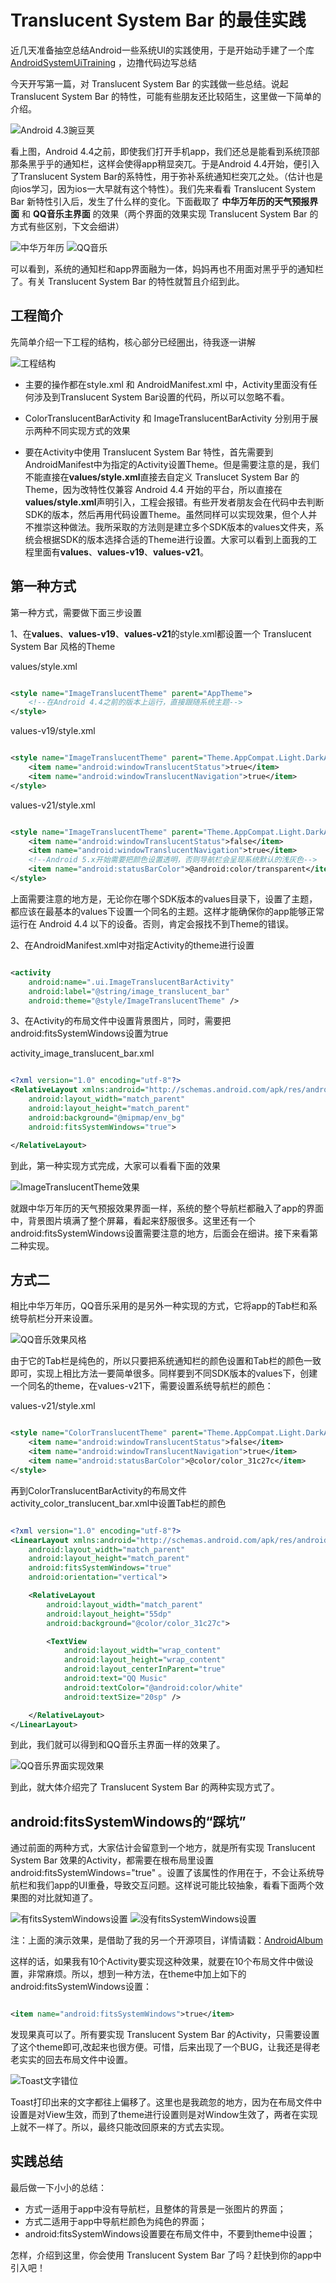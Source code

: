 # Translucent System Bar 的最佳实践

近几天准备抽空总结Android一些系统UI的实践使用，于是开始动手建了一个库 [AndroidSystemUiTraining](https://github.com/D-clock/AndroidSystemUiTraining) ，边撸代码边写总结

今天开写第一篇，对 Translucent System Bar 的实践做一些总结。说起 Translucent System Bar 的特性，可能有些朋友还比较陌生，这里做一下简单的介绍。

![Android 4.3豌豆荚](http://h.hiphotos.baidu.com/image/pic/item/838ba61ea8d3fd1fd67f8243374e251f95ca5f50.jpg)

看上图，Android 4.4之前，即使我们打开手机app，我们还总是能看到系统顶部那条黑乎乎的通知栏，这样会使得app稍显突兀。于是Android 4.4开始，便引入了Translucent System Bar的系特性，用于弥补系统通知栏突兀之处。（估计也是向ios学习，因为ios一大早就有这个特性）。我们先来看看 Translucent System Bar 新特性引入后，发生了什么样的变化。下面截取了 **中华万年历的天气预报界面** 和 **QQ音乐主界面** 的效果（两个界面的效果实现 Translucent System Bar 的方式有些区别，下文会细讲）

![中华万年历](http://c.hiphotos.baidu.com/image/pic/item/9345d688d43f879416be6a57d51b0ef41bd53a01.jpg) ![QQ音乐](http://d.hiphotos.baidu.com/image/pic/item/0824ab18972bd407f672f1847c899e510fb30915.jpg)

可以看到，系统的通知栏和app界面融为一体，妈妈再也不用面对黑乎乎的通知栏了。有关 Translucent System Bar 的特性就暂且介绍到此。

## 工程简介

先简单介绍一下工程的结构，核心部分已经圈出，待我逐一讲解

![工程结构](http://b.hiphotos.baidu.com/image/pic/item/7aec54e736d12f2ed836811948c2d56285356893.jpg)

- 主要的操作都在style.xml 和 AndroidManifest.xml 中，Activity里面没有任何涉及到Translucent System Bar设置的代码，所以可以忽略不看。

- ColorTranslucentBarActivity 和 ImageTranslucentBarActivity 分别用于展示两种不同实现方式的效果

- 要在Activity中使用 Translucent System Bar 特性，首先需要到AndroidManifest中为指定的Activity设置Theme。但是需要注意的是，我们不能直接在**values/style.xml**直接去自定义 Translucet System Bar 的Theme，因为改特性仅兼容 Android 4.4 开始的平台，所以直接在**values/style.xml**声明引入，工程会报错。有些开发者朋友会在代码中去判断SDK的版本，然后再用代码设置Theme。虽然同样可以实现效果，但个人并不推崇这种做法。我所采取的方法则是建立多个SDK版本的values文件夹，系统会根据SDK的版本选择合适的Theme进行设置。大家可以看到上面我的工程里面有**values**、**values-v19**、**values-v21**。

## 第一种方式

第一种方式，需要做下面三步设置

1、在**values**、**values-v19**、**values-v21**的style.xml都设置一个 Translucent System Bar 风格的Theme

values/style.xml

```xml

<style name="ImageTranslucentTheme" parent="AppTheme">
	<!--在Android 4.4之前的版本上运行，直接跟随系统主题-->
</style>

```

values-v19/style.xml

```xml

<style name="ImageTranslucentTheme" parent="Theme.AppCompat.Light.DarkActionBar">
	<item name="android:windowTranslucentStatus">true</item>
	<item name="android:windowTranslucentNavigation">true</item>
</style>

```

values-v21/style.xml

```xml

<style name="ImageTranslucentTheme" parent="Theme.AppCompat.Light.DarkActionBar">
	<item name="android:windowTranslucentStatus">false</item>
	<item name="android:windowTranslucentNavigation">true</item>
	<!--Android 5.x开始需要把颜色设置透明，否则导航栏会呈现系统默认的浅灰色-->
	<item name="android:statusBarColor">@android:color/transparent</item>
</style>

```

上面需要注意的地方是，无论你在哪个SDK版本的values目录下，设置了主题，都应该在最基本的values下设置一个同名的主题。这样才能确保你的app能够正常运行在 Android 4.4 以下的设备。否则，肯定会报找不到Theme的错误。

2、在AndroidManifest.xml中对指定Activity的theme进行设置

```xml

<activity
	android:name=".ui.ImageTranslucentBarActivity"
	android:label="@string/image_translucent_bar"
	android:theme="@style/ImageTranslucentTheme" />

```

3、在Activity的布局文件中设置背景图片，同时，需要把android:fitsSystemWindows设置为true

activity_image_translucent_bar.xml

```xml

<?xml version="1.0" encoding="utf-8"?>
<RelativeLayout xmlns:android="http://schemas.android.com/apk/res/android"
    android:layout_width="match_parent"
    android:layout_height="match_parent"
    android:background="@mipmap/env_bg"
    android:fitsSystemWindows="true">

</RelativeLayout>


```

到此，第一种实现方式完成，大家可以看看下面的效果

![ImageTranslucentTheme效果](http://a.hiphotos.baidu.com/image/pic/item/63d0f703918fa0ecc0b53174219759ee3d6ddb5d.jpg)

就跟中华万年历的天气预报效果界面一样，系统的整个导航栏都融入了app的界面中，背景图片填满了整个屏幕，看起来舒服很多。这里还有一个android:fitsSystemWindows设置需要注意的地方，后面会在细讲。接下来看第二种实现。

## 方式二

相比中华万年历，QQ音乐采用的是另外一种实现的方式，它将app的Tab栏和系统导航栏分开来设置。

![QQ音乐效果风格](http://c.hiphotos.baidu.com/image/pic/item/5d6034a85edf8db1f9d12c1d0e23dd54574e74cf.jpg)

由于它的Tab栏是纯色的，所以只要把系统通知栏的颜色设置和Tab栏的颜色一致即可，实现上相比方法一要简单很多。同样要到不同SDK版本的values下，创建一个同名的theme，在values-v21下，需要设置系统导航栏的颜色：

values-v21/style.xml

```xml

<style name="ColorTranslucentTheme" parent="Theme.AppCompat.Light.DarkActionBar">
	<item name="android:windowTranslucentStatus">false</item>
	<item name="android:windowTranslucentNavigation">true</item>
	<item name="android:statusBarColor">@color/color_31c27c</item>
</style>

```

再到ColorTranslucentBarActivity的布局文件activity_color_translucent_bar.xml中设置Tab栏的颜色

```xml

<?xml version="1.0" encoding="utf-8"?>
<LinearLayout xmlns:android="http://schemas.android.com/apk/res/android"
    android:layout_width="match_parent"
    android:layout_height="match_parent"
    android:fitsSystemWindows="true"
    android:orientation="vertical">

    <RelativeLayout
        android:layout_width="match_parent"
        android:layout_height="55dp"
        android:background="@color/color_31c27c">

        <TextView
            android:layout_width="wrap_content"
            android:layout_height="wrap_content"
            android:layout_centerInParent="true"
            android:text="QQ Music"
            android:textColor="@android:color/white"
            android:textSize="20sp" />

    </RelativeLayout>
</LinearLayout>

```
到此，我们就可以得到和QQ音乐主界面一样的效果了。

![QQ音乐界面实现效果](http://c.hiphotos.baidu.com/image/pic/item/f636afc379310a55c9cd928db04543a9832610d9.jpg)

到此，就大体介绍完了 Translucent System Bar 的两种实现方式了。

## android:fitsSystemWindows的“踩坑”

通过前面的两种方式，大家估计会留意到一个地方，就是所有实现 Translucent System Bar 效果的Activity，都需要在根布局里设置 android:fitsSystemWindows="true" 。设置了该属性的作用在于，不会让系统导航栏和我们app的UI重叠，导致交互问题。这样说可能比较抽象，看看下面两个效果图的对比就知道了。

![有fitsSystemWindows设置](http://h.hiphotos.baidu.com/image/pic/item/0dd7912397dda1444a4427cbb5b7d0a20cf4867e.jpg) ![没有fitsSystemWindows设置](http://b.hiphotos.baidu.com/image/pic/item/960a304e251f95cae09927cfce177f3e6709525e.jpg)

注：上面的演示效果，是借助了我的另一个开源项目，详情请戳：[AndroidAlbum](https://github.com/D-clock/AndroidAlbum)

这样的话，如果我有10个Activity要实现这种效果，就要在10个布局文件中做设置，非常麻烦。所以，想到一种方法，在theme中加上如下的android:fitsSystemWindows设置：

```xml

<item name="android:fitsSystemWindows">true</item>

```

发现果真可以了。所有要实现 Translucent System Bar 的Activity，只需要设置了这个theme即可,改起来也很方便。可惜，后来出现了一个BUG，让我还是得老老实实的回去布局文件中设置。

![Toast文字错位](http://h.hiphotos.baidu.com/image/pic/item/1e30e924b899a901cb46e14f1a950a7b0208f55c.jpg)

Toast打印出来的文字都往上偏移了。这里也是我疏忽的地方，因为在布局文件中设置是对View生效，而到了theme进行设置则是对Window生效了，两者在实现上就不一样了。所以，最终只能改回原来的方式去实现。

## 实践总结

最后做一下小小的总结：

- 方式一适用于app中没有导航栏，且整体的背景是一张图片的界面；
- 方式二适用于app中导航栏颜色为纯色的界面；
- android:fitsSystemWindows设置要在布局文件中，不要到theme中设置；

怎样，介绍到这里，你会使用 Translucent System Bar 了吗？赶快到你的app中引入吧！
